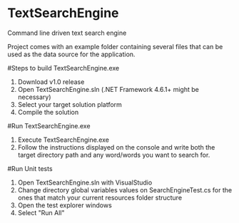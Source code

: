 # TextSearchEngine
 Command line driven text search engine

Project comes with an example folder containing several files that can be used as the data source for the application.

#Steps to build TextSearchEngine.exe

1. Download v1.0 release
2. Open TextSearchEngine.sln (.NET Framework 4.6.1+ might be necessary)
3. Select your target solution platform
4. Compile the solution


#Run TextSearchEngine.exe


1. Execute TextSearchEngine.exe
2. Follow the instructions displayed on the console and write both the target directory path and any word/words you want to search for.


#Run Unit tests

1. Open TextSearchEngine.sln with VisualStudio
2. Change directory global variables values on SearchEngineTest.cs for the ones that match your current resources folder structure
3. Open the test explorer windows
4. Select "Run All"